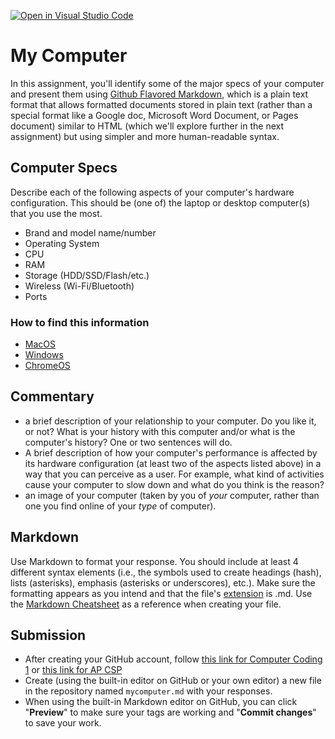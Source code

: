 [![Open in Visual Studio Code](https://classroom.github.com/assets/open-in-vscode-f059dc9a6f8d3a56e377f745f24479a46679e63a5d9fe6f495e02850cd0d8118.svg)](https://classroom.github.com/online_ide?assignment_repo_id=5493528&assignment_repo_type=AssignmentRepo)
# My Computer

In this assignment, you'll identify some of the major specs of your computer and present them using [Github Flavored Markdown](https://github.github.com/gfm/), which is a plain text format that allows formatted documents stored in plain text (rather than a special format like a Google doc, Microsoft Word Document, or Pages document) similar to HTML (which we'll explore further in the next assignment) but using simpler and more human-readable syntax.


## Computer Specs 
Describe each of the following aspects of your computer's hardware configuration. This should be (one of) the laptop or desktop computer(s) that you use the most. 
* Brand and model name/number
* Operating System
* CPU
* RAM
* Storage (HDD/SSD/Flash/etc.)
* Wireless (Wi-Fi/Bluetooth)
* Ports

### How to find this information
- [MacOS](https://support.apple.com/en-jo/guide/system-information/syspr35536/mac)
- [Windows](https://www.hellotech.com/guide/for/how-to-check-computer-specs-windows-10)
- [ChromeOS](https://www.howtogeek.com/234454/how-to-view-your-chromebooks-hardware-specifications-and-system-information/)


## Commentary
* a brief description of your relationship to your computer. Do you like it, or not? What is your history with this computer and/or what is the computer's history? One or two sentences will do.
* A brief description of how your computer's performance is affected by its hardware configuration (at least two of the aspects listed above) in a way that you can perceive as a user. For example, what kind of activities cause your computer to slow down and what do you think is the reason?
* an image of your computer (taken by you of *your* computer, rather than one you find online of your *type* of computer).


## Markdown
Use Markdown to format your response. You should include at least 4 different syntax elements (i.e., the symbols used to create headings (hash), lists (asterisks), emphasis (asterisks or underscores), etc.). Make sure the formatting appears as you intend and that the file's [extension](https://www.howtogeek.com/356448/what-is-a-file-extension/) is .md. Use the [Markdown Cheatsheet](https://github.com/adam-p/markdown-here/wiki/Markdown-Cheatsheet) as a reference when creating your file.


## Submission
* After creating your GitHub account, follow [this link for Computer Coding 1](https://classroom.github.com/a/dkmcJsW7) or [this link for AP CSP](https://classroom.github.com/a/vgIiuAvG)
* Create (using the built-in editor on GitHub or your own editor) a new file in the repository named `mycomputer.md` with your responses.
* When using the built-in Markdown editor on GitHub, you can click "__Preview__" to make sure your tags are working and "__Commit changes__" to save your work.
